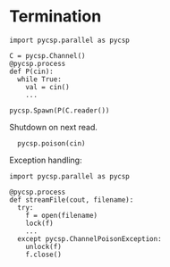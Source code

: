 # Termination #

```
import pycsp.parallel as pycsp

C = pycsp.Channel()
@pycsp.process
def P(cin):
  while True:
    val = cin()
    ...

pycsp.Spawn(P(C.reader())
```

Shutdown on next read.

```
  pycsp.poison(cin)
```

Exception handling:
```
import pycsp.parallel as pycsp

@pycsp.process
def streamFile(cout, filename):
  try:
    f = open(filename)
    lock(f)
    ...
  except pycsp.ChannelPoisonException:
    unlock(f)
    f.close()
```